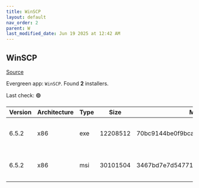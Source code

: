 ```yaml
---
title: WinSCP
layout: default
nav_order: 2
parent: W
last_modified_date: Jun 19 2025 at 12:42 AM
---
```


## WinSCP

[Source](https://winscp.net/)

Evergreen app: `WinSCP`. Found **2** installers.

Last check: 🟢

| Version | Architecture | Type | Size     | Md5                              | URI                                                                                                                                                                                |
| ------- | ------------ | ---- | -------- | -------------------------------- | ---------------------------------------------------------------------------------------------------------------------------------------------------------------------------------- |
| 6.5.2   | x86          | exe  | 12208512 | 70bc9144be0f9bcab9899f693e2dac8e | [https://ixpeering.dl.sourceforge.net/project/winscp/WinSCP/6.5.2/WinSCP-6.5.2-Setup.exe](https://ixpeering.dl.sourceforge.net/project/winscp/WinSCP/6.5.2/WinSCP-6.5.2-Setup.exe) |
| 6.5.2   | x86          | msi  | 30101504 | 3467bd7e7d54771912c47956a1db03bf | [https://ixpeering.dl.sourceforge.net/project/winscp/WinSCP/6.5.2/WinSCP-6.5.2.msi](https://ixpeering.dl.sourceforge.net/project/winscp/WinSCP/6.5.2/WinSCP-6.5.2.msi)             |
